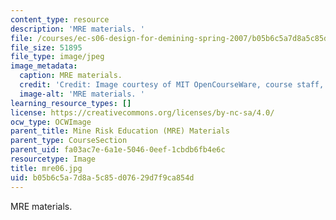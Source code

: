 ```yaml
---
content_type: resource
description: 'MRE materials. '
file: /courses/ec-s06-design-for-demining-spring-2007/b05b6c5a7d8a5c85d07629d7f9ca854d_mre06.jpg
file_size: 51895
file_type: image/jpeg
image_metadata:
  caption: MRE materials.
  credit: 'Credit: Image courtesy of MIT OpenCourseWare, course staff, and students.'
  image-alt: 'MRE materials. '
learning_resource_types: []
license: https://creativecommons.org/licenses/by-nc-sa/4.0/
ocw_type: OCWImage
parent_title: Mine Risk Education (MRE) Materials
parent_type: CourseSection
parent_uid: fa03ac7e-6a1e-5046-0eef-1cbdb6fb4e6c
resourcetype: Image
title: mre06.jpg
uid: b05b6c5a-7d8a-5c85-d076-29d7f9ca854d
---
```

MRE materials. 